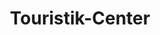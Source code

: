 ---
title: "Touristik-Center"
url: /dresden/touristik-center-kipsdorfer-strasse/
shop: Reisebüro
---